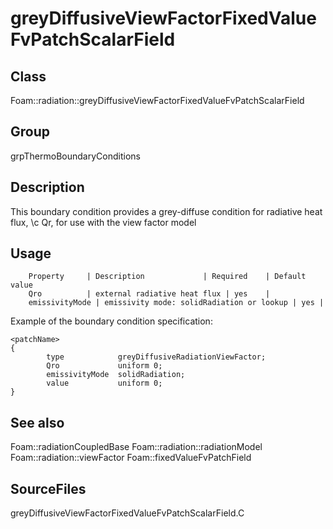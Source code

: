 # greyDiffusiveViewFactorFixedValueFvPatchScalarField 
## Class
Foam::radiation::greyDiffusiveViewFactorFixedValueFvPatchScalarField

## Group
grpThermoBoundaryConditions

## Description
This boundary condition provides a grey-diffuse condition for radiative
heat flux, \c Qr, for use with the view factor model

## Usage

        Property     | Description             | Required    | Default value
        Qro          | external radiative heat flux | yes    |
        emissivityMode | emissivity mode: solidRadiation or lookup | yes |


Example of the boundary condition specification:
```
<patchName>
{
        type            greyDiffusiveRadiationViewFactor;
        Qro             uniform 0;
        emissivityMode  solidRadiation;
        value           uniform 0;
}
```

## See also
Foam::radiationCoupledBase
Foam::radiation::radiationModel
Foam::radiation::viewFactor
Foam::fixedValueFvPatchField

## SourceFiles
greyDiffusiveViewFactorFixedValueFvPatchScalarField.C

